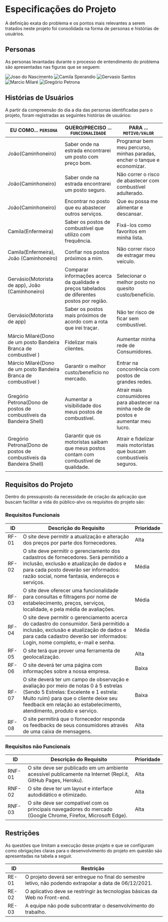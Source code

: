# Especificações do Projeto

A definição exata do problema e os pontos mais relevantes a serem tratados neste projeto foi consolidada na forma de personas e histórias de usuários. 

## Personas

As personas levantadas durante o processo de entendimento do problema são apresentadas nas figuras que se seguem:

![Joao do Nascimento](https://user-images.githubusercontent.com/90812412/134389018-82197b8d-51f9-4f74-a96b-7dd101da4366.png)
![Camila Sperandio](https://user-images.githubusercontent.com/90812412/134389170-2c799b47-23ed-4b20-9f0d-fd6037de50bc.png)
![Gervasio Santos](https://user-images.githubusercontent.com/90812412/134388730-a030a3c1-f01b-47de-8c61-f275abba6f34.png)
![Marcio Milaré](https://user-images.githubusercontent.com/90812412/134788816-856b9d86-9d74-4131-bd38-d75c9e926a4c.png)
![Gregório Petrona](https://user-images.githubusercontent.com/90812412/134788817-eef79835-daac-4da4-98c5-7275ab8b9878.png)



## Histórias de Usuários

A partir da compreensão do dia a dia das personas identificadas para o projeto, foram registradas as seguintes histórias de usuários:

|EU COMO... `PERSONA`| QUERO/PRECISO ... `FUNCIONALIDADE` |PARA ... `MOTIVO/VALOR`                 |
|--------------------|------------------------------------|----------------------------------------|
|João(Caminhoneiro)  | Saber onde na estrada encontrarei um posto com preço bom. | Programar bem meu percurso, minhas paradas, encher o tanque e economizar.  |
|João(Caminhoneiro)  | Saber onde na estrada encontrarei um posto seguro. |Não correr o risco de abastecer com combustível adulterado. |
|João(Caminhoneiro)  | Encontrar no posto que eu abastecer outros serviços.| Que eu possa me alimentar e descansar.|
|Camila(Enfermeira)  | Saber os postos de combustível que utilizo com frequência.	| Fixá-los como favoritos em minha lista. |
|Camila(Enfermeira), João (Caminhoneiro) | Confiar nos postos próximos a mim. |	Não correr risco de estragar meu veículo. |
|Gervásio(Motorista de app), João (Caminhoneiro) |	Comparar informações acerca da qualidade e preços tabelados de diferentes postos por região.	| Selecionar o melhor posto no quesito custo/benefício. |
|Gervásio(Motorista de app)	| Saber os postos mais próximos de acordo com a rota que irei traçar. |	Não ter risco de ficar sem combustível. |
|Márcio Milaré(Dono de um posto Bandeira Branca de combustivel ) |	Fidelizar mais clientes. |	Aumentar minha rede de Consumidores. |
|Márcio Milaré(Dono de um posto Bandeira Branca de combustivel ) | Garantir o melhor custo/benefício no mercado.	| Entrar na concorrência com postos de grandes redes. |
|Gregório Petrona(Dono de postos de combustiveis da Bandeira Shell) |	Aumentar a visibilidade dos meus postos de combustível. |	Atrair mais consumidores para abastecer na minha rede de postos e aumentar meu lucro. |
Gregório Petrona(Dono de postos de combustiveis da Bandeira Shell) | Garantir que os motoristas saibam que meus postos contam com combustível de qualidade. | Atrair e fidelizar mais motoristas que buscam combustíveis seguros. |


## Requisitos do Projeto

Dentro do pressuposto da necessidade de criação da aplicação que buscam facilitar a vida do público-alvo os requisitos do projeto são:

### Requisitos Funcionais

|ID    | Descrição do Requisito  | Prioridade |
|------|-----------------------------------------|----|
|RF-01 |	O site deve permitir a atualização e alteração dos preços por parte dos fornecedores. |	Alta |
|RF-02	| O site deve permitir o gerenciamento dos cadastros de fornecedores. Será permitido a inclusão, exclusão e atualização de dados e para cada posto deverão ser informados: razão social, nome fantasia, endereços e serviços.  |	Média |
|RF-03	| O site deve oferecer uma funcionalidade para consultas e filtragens por nome de estabelecimento, preços, serviços, localidade, e pela média de avaliações.	| Média |
|RF-04	| O site deve permitir o gerenciamento acerca do cadastro do consumidor. Será permitido a inclusão, exclusão e atualização de dados e para cada cadastro deverão ser informados: Login, nome completo, e-mail e senha. 	| Média |
|RF-05	| O site terá que prover uma ferramenta de geolocalização.	| Alta |
|RF-06	| O site deverá ter uma página com informações sobre a nossa empresa.	| Baixa |
|RF-07	| O site deverá ter um campo de observação e avaliação por meio de notas 0 á 5 estrelas (Sendo 5 Estrelas: Excelente e 1 estrela: Muito ruim) para que o cliente deixe seu feedback em relação ao estabelecimento, atendimento, produto e serviço.	 | Baixa |
|RF-08	| O site permitirá que o fornecedor responda os feedbacks de seus consumidores através de uma caixa de mensagens. |	Alta |



### Requisitos não Funcionais

|ID     | Descrição do Requisito  |Prioridade |
|-------|-------------------------|----|
|RNF-01 | 	O site deve ser publicado em um ambiente acessível publicamente na Internet (Repl.it, GitHub Pages, Heroku). |	Alta |
|RNF-02	| O site deve ter um layout e interface autodidático e otimizado. | Alta |
|RNF-03 |	O site deve ser compatível com os principais navegadores do mercado (Google Chrome, Firefox, Microsoft Edge).	| Alta |


## Restrições

As questões que limitam a execução desse projeto e que se configuram como obrigações claras para o desenvolvimento do projeto em questão são apresentadas na tabela a seguir.

|ID| Restrição                                             |
|--|-------------------------------------------------------|
|RE-01 |	O projeto deverá ser entregue no final do semestre letivo, não podendo extrapolar a data de 06/12/2021. |
|RE-02 |	O aplicativo deve se restringir às tecnologias básicas da Web no Front-end. |
|RE-03 |	A equipe não pode subcontratar o desenvolvimento do trabalho. |

